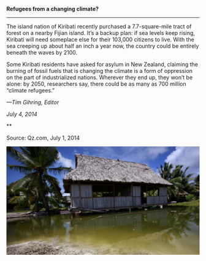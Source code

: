 **Refugees from a changing climate?**

****

The island nation of Kiribati recently purchased a 7.7-square-mile tract of forest on a nearby Fijian island. It’s a backup plan: if sea levels keep rising, Kiribati will need someplace else for their 103,000 citizens to live. With the sea creeping up about half an inch a year now, the country could be entirely beneath the waves by 2100. 

Some Kiribati residents have asked for asylum in New Zealand, claiming the burning of fossil fuels that is changing the climate is a form of oppression on the part of industrialized nations. Wherever they end up, they won’t be alone: by 2050, researchers say, there could be as many as 700 million “climate refugees.”

*—Tim Gihring, Editor*

*July 4, 2014*

**

Source: Qz.com, July 1, 2014

![](../images/14-07-04_74.79.1_ClimateRefugeeEDIT-1.jpg)
